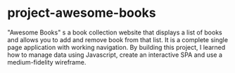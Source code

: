 # project-awesome-books
"Awesome Books" s a book collection website that displays a list of books and allows you to add and remove book from that list. It is a complete single page application with working navigation. By building this project, I learned how to manage data using Javascript, create an interactive SPA and use a medium-fidelity wireframe.
